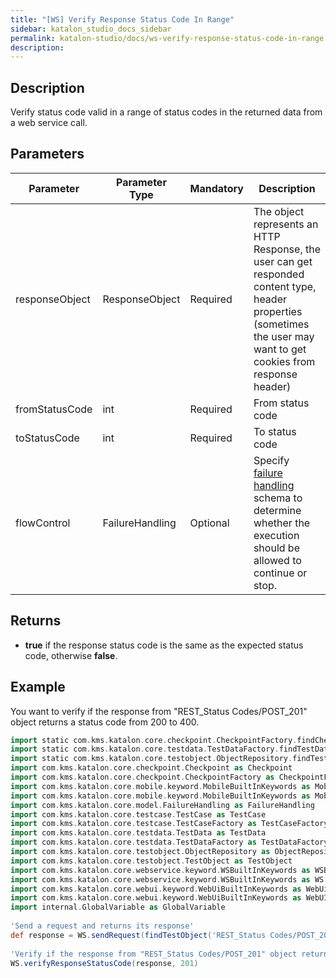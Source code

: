 ```yaml
---
title: "[WS] Verify Response Status Code In Range" 
sidebar: katalon_studio_docs_sidebar
permalink: katalon-studio/docs/ws-verify-response-status-code-in-range.html 
description: 
---
```

Description
-----------

Verify status code valid in a range of status codes in the returned data from a web service call.

Parameters
----------

| Parameter | Parameter Type | Mandatory | Description |
| --- | --- | --- | --- |
| responseObject | ResponseObject | Required | The object represents an HTTP Response, the user can get responded content type, header properties (sometimes the user may want to get cookies from response header) |
| fromStatusCode | int | Required | From status code |
| toStatusCode | int | Required | To status code |
| flowControl | FailureHandling | Optional | Specify [failure handling](https://docs.katalon.com/x/qAAM) schema to determine whether the execution should be allowed to continue or stop. |

Returns
-------

*   **true** if the response status code is the same as the expected status code, otherwise **false**.

Example
-------

You want to verify if the response from "REST\_Status Codes/POST\_201" object returns a status code from 200 to 400.

```groovy
import static com.kms.katalon.core.checkpoint.CheckpointFactory.findCheckpointimport static com.kms.katalon.core.testcase.TestCaseFactory.findTestCase
import static com.kms.katalon.core.testdata.TestDataFactory.findTestData
import static com.kms.katalon.core.testobject.ObjectRepository.findTestObject
import com.kms.katalon.core.checkpoint.Checkpoint as Checkpoint
import com.kms.katalon.core.checkpoint.CheckpointFactory as CheckpointFactory
import com.kms.katalon.core.mobile.keyword.MobileBuiltInKeywords as MobileBuiltInKeywords
import com.kms.katalon.core.mobile.keyword.MobileBuiltInKeywords as Mobile
import com.kms.katalon.core.model.FailureHandling as FailureHandling
import com.kms.katalon.core.testcase.TestCase as TestCase
import com.kms.katalon.core.testcase.TestCaseFactory as TestCaseFactory
import com.kms.katalon.core.testdata.TestData as TestData
import com.kms.katalon.core.testdata.TestDataFactory as TestDataFactory
import com.kms.katalon.core.testobject.ObjectRepository as ObjectRepository
import com.kms.katalon.core.testobject.TestObject as TestObject
import com.kms.katalon.core.webservice.keyword.WSBuiltInKeywords as WSBuiltInKeywords
import com.kms.katalon.core.webservice.keyword.WSBuiltInKeywords as WS
import com.kms.katalon.core.webui.keyword.WebUiBuiltInKeywords as WebUiBuiltInKeywords
import com.kms.katalon.core.webui.keyword.WebUiBuiltInKeywords as WebUI
import internal.GlobalVariable as GlobalVariable
  
'Send a request and returns its response'
def response = WS.sendRequest(findTestObject('REST_Status Codes/POST_201'))
 
'Verify if the response from "REST_Status Codes/POST_201" object returns a status code from 200 to 400'
WS.verifyResponseStatusCode(response, 201)
```